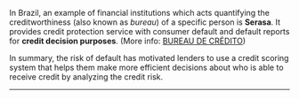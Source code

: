 In Brazil, an example of financial institutions which acts quantifying the creditworthiness (also known as *bureau*) of a specific person is **Serasa**. It provides credit protection service with consumer default and default reports for **credit decision purposes**. (More info: [BUREAU DE CRÉDITO](https://ajuda.serasa.com.br/hc/pt-br/articles/360059389312-BUREAU-DE-CR%C3%89DITO#:~:text=Servi%C3%A7o%20de%20prote%C3%A7%C3%A3o%20ao%20cr%C3%A9dito,de%20cr%C3%A9dito%20da%20Am%C3%A9rica%20Latina.))

In summary, the risk of default has motivated lenders to use a credit scoring system that helps them make more efficient decisions about who is able to receive credit by analyzing the credit risk. 

---